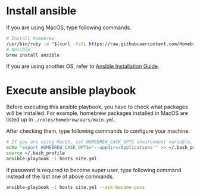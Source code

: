 # Install ansible

If you are using MacOS, type following commands.

```bash
# Install Homebrew
/usr/bin/ruby -e "$(curl -fsSL https://raw.githubusercontent.com/Homebrew/install/master/install)"
# Ansible
brew install ansible
```

If you are using another OS, refer to [Ansible Installation Guide](https://docs.ansible.com/ansible/2.7/installation_guide/intro_installation.html#latest-releases-via-apt-ubuntu).

# Execute ansible playbook

Before executing this ansible playbook, you have to check what packages will be installed.
For example, homebrew packages installed in MacOS are listed up in `./roles/homebrew/vars/main.yml`.

After checking them, type following commands to configure your machine.

```bash
# If you are using MacOS, set HOMEBREW_CASK_OPTS environment variable.
echo "export HOMEBREW_CASK_OPTS='--appdir=/Applications'" >> ~/.bash_profile
source ~/.bash_profile
ansible-playbook -i hosts site.yml
```

If password is required to become super user, type following command instead of the last one of above commands.

```bash
ansible-playbook -i hosts site.yml --ask-become-pass
```
